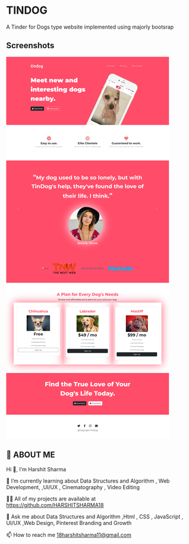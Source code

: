 
# TINDOG

A Tinder for Dogs type website implemented using majorly bootsrap


## Screenshots

![App Screenshot](https://github.com/HARSHITSHARMA18/TINDOG/blob/main/images/screenshot.png)

## 🚀 ABOUT ME
Hi 👋, I'm Harshit Sharma

🌱 I’m currently learning about Data Structures and Algorithm , Web Development, ,UI/UX , Cinematography , Video Editing

👨‍💻 All of my projects are available at https://github.com/HARSHITSHARMA18

💬 Ask me about Data Structures and Algorithm ,Html , CSS , JavaScript , UI/UX ,Web Design, Pinterest Branding and Growth

📫 How to reach me 18harshitsharma11@gmail.com
